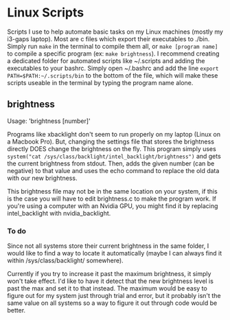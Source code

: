 # Linux Scripts
Scripts I use to help automate basic tasks on my Linux machines (mostly my i3-gaps laptop). Most are c files which export their executables to ./bin. Simply run `make` in the terminal to compile them all, or `make [program name]` to compile a specific program (ex: `make brightness`). I recommend creating a dedicated folder for automated scripts like ~/.scripts and adding the executables to your bashrc. Simply open \~/.bashrc and add the line `export PATH=$PATH:~/.scripts/bin` to the bottom of the file, which will make these scripts useable in the terminal by typing the program name alone.

## brightness

Usage: 'brightness [number]'

Programs like xbacklight don't seem to run properly on my laptop (Linux on a Macbook Pro). But, changing the settings file that stores the brightness directly DOES change the brightness on the fly. This program simply uses `system("cat /sys/class/backlight/intel_backlight/brightness")` and gets the current brightness from stdout. Then, adds the given number (can be negative) to that value and uses the echo command to replace the old data with our new brightness.

This brightness file may not be in the same location on your system, if this is the case you will have to edit brightness.c to make the program work. If you're using a computer with an Nvidia GPU, you might find it by replacing intel_backlight with nvidia_backlight.

### To do
Since not all systems store their current brightness in the same folder, I would like to find a way to locate it automatically (maybe I can always find it within /sys/class/backlight/ somewhere).

Currently if you try to increase it past the maximum brightness, it simply won't take effect. I'd like to have it detect that the new brightness level is past the max and set it to that instead. The maximum would be easy to figure out for my system just through trial and error, but it probably isn't the same value on all systems so a way to figure it out through code would be better.
